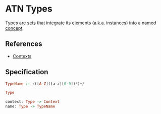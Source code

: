 # ATN Types

Types are [sets](https://en.wikipedia.org/wiki/Set_(mathematics)) that integrate its elements (a.k.a. instances) into a named [concept](https://en.wikipedia.org/wiki/Concept).

## References

- [Contexts](../Contexts)

## Specification

```haskell
TypeName :: /([A-Z]([a-z][0-9])*)+/

Type

context: Type -> Context
name: Type -> TypeName
```

